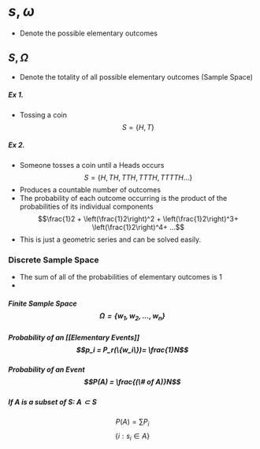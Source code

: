 
# $s, \omega$ 
- Denote the possible elementary outcomes
## $S, \Omega$ 
- Denote the totality of all possible elementary outcomes (Sample Space)

##### Ex 1.
- Tossing a coin
$$ S=\{H,T\}$$
##### Ex 2.
- Someone tosses a coin until a Heads occurs
$$S=\{H, TH, TTH, TTTH, TTTTH ...\}$$
- Produces a countable number of outcomes
- The probability of each outcome occurring is the product of the probabilities of its individual components
$$\frac{1}2 + \left(\frac{1}2\right)^2 + \left(\frac{1}2\right)^3+ \left(\frac{1}2\right)^4+ ...$$
- This is just a geometric series and can be solved easily.

### Discrete Sample Space

- The sum of all of the probabilities of elementary outcomes is 1
- 
##### Finite Sample Space $$\Omega = \{w_1, w_2, ...,w_n\}$$
##### Probability of an [[Elementary Events]] $$p_i = P_r(\{w_i\})= \frac{1}N$$
##### Probability  of an Event $$P(A) = \frac{(\# of A)}N$$
##### If A is a subset of S: $A\subset S$
$$P(A) = \sum P_i$$ $$\{i: s_i \in A\}$$



